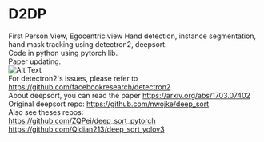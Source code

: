 # D2DP
First Person View, Egocentric view Hand detection, instance segmentation, hand mask tracking using detectron2, deepsort. \
Code in python using pytorch lib. \
Paper updating. \
![Alt Text](https://media.giphy.com/media/MCjhfIlUY9udz9yOuS/giphy.gif) \
For detectron2's issues, please refer to https://github.com/facebookresearch/detectron2 \
About deepsort, you can read the paper https://arxiv.org/abs/1703.07402 \
Original deepsort repo: https://github.com/nwojke/deep_sort \
Also see theses repos: \
https://github.com/ZQPei/deep_sort_pytorch \
https://github.com/Qidian213/deep_sort_yolov3
